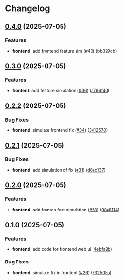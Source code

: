 # Changelog

## [0.4.0](https://github.com/mos2dl/devops-tests/compare/frontend-v0.3.0...frontend-v0.4.0) (2025-07-05)


### Features

* **frontend:** add frontend feature sim ([#40](https://github.com/mos2dl/devops-tests/issues/40)) ([bb329cb](https://github.com/mos2dl/devops-tests/commit/bb329cbd05f562fd7eb719a601ce259b598de998))

## [0.3.0](https://github.com/mos2dl/devops-tests/compare/frontend-v0.2.2...frontend-v0.3.0) (2025-07-05)


### Features

* **frontent:** add feature simulation ([#36](https://github.com/mos2dl/devops-tests/issues/36)) ([a796f40](https://github.com/mos2dl/devops-tests/commit/a796f407dd878be9666a0f462cec7f6601abe916))

## [0.2.2](https://github.com/mos2dl-homelab/devops-project/compare/frontend-v0.2.1...frontend-v0.2.2) (2025-07-05)


### Bug Fixes

* **frontend:** simulate frontend fix ([#34](https://github.com/mos2dl-homelab/devops-project/issues/34)) ([3412570](https://github.com/mos2dl-homelab/devops-project/commit/3412570f4d09f3352cb02c3989eb56f4faee663e))

## [0.2.1](https://github.com/mos2dl-homelab/devops-project/compare/frontend-v0.2.0...frontend-v0.2.1) (2025-07-05)


### Bug Fixes

* **frontend:** add simulation of fix ([#31](https://github.com/mos2dl-homelab/devops-project/issues/31)) ([d8ac137](https://github.com/mos2dl-homelab/devops-project/commit/d8ac1370b97f1153a4917d7bed0bb79838889cbf))

## [0.2.0](https://github.com/mos2dl-homelab/devops-project/compare/frontend-v0.1.0...frontend-v0.2.0) (2025-07-05)


### Features

* **frontend:** add fronten feat simulation ([#28](https://github.com/mos2dl-homelab/devops-project/issues/28)) ([98c8114](https://github.com/mos2dl-homelab/devops-project/commit/98c8114b6afbf922e4cdd6c9f13bfff55bb840fc))

## 0.1.0 (2025-07-05)


### Features

* **frontend:** add code for frontend web ui ([4ebfa9b](https://github.com/mos2dl-homelab/devops-project/commit/4ebfa9b73882decd28d2ed39842ac2689320ac2a))


### Bug Fixes

* **frontend:** simulate fix in frontent ([#26](https://github.com/mos2dl-homelab/devops-project/issues/26)) ([732505b](https://github.com/mos2dl-homelab/devops-project/commit/732505b2b5d644cd1a2443ae8ad48933ce469745))
